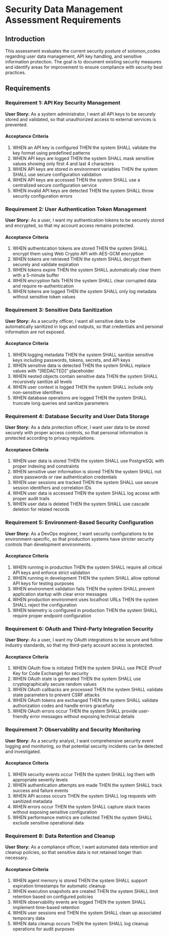 # Security Data Management Assessment Requirements

## Introduction

This assessment evaluates the current security posture of solomon_codes regarding user data management, API key handling, and sensitive information protection. The goal is to document existing security measures and identify areas for improvement to ensure compliance with security best practices.

## Requirements

### Requirement 1: API Key Security Management

**User Story:** As a system administrator, I want all API keys to be securely stored and validated, so that unauthorized access to external services is prevented.

#### Acceptance Criteria

1. WHEN an API key is configured THEN the system SHALL validate the key format using predefined patterns
2. WHEN API keys are logged THEN the system SHALL mask sensitive values showing only first 4 and last 4 characters
3. WHEN API keys are stored in environment variables THEN the system SHALL use secure configuration validation
4. WHEN API keys are accessed THEN the system SHALL use a centralized secure configuration service
5. WHEN invalid API keys are detected THEN the system SHALL throw security configuration errors

### Requirement 2: User Authentication Token Management

**User Story:** As a user, I want my authentication tokens to be securely stored and encrypted, so that my account access remains protected.

#### Acceptance Criteria

1. WHEN authentication tokens are stored THEN the system SHALL encrypt them using Web Crypto API with AES-GCM encryption
2. WHEN tokens are retrieved THEN the system SHALL decrypt them securely and validate expiration
3. WHEN tokens expire THEN the system SHALL automatically clear them with a 5-minute buffer
4. WHEN encryption fails THEN the system SHALL clear corrupted data and require re-authentication
5. WHEN tokens are logged THEN the system SHALL only log metadata without sensitive token values

### Requirement 3: Sensitive Data Sanitization

**User Story:** As a security officer, I want all sensitive data to be automatically sanitized in logs and outputs, so that credentials and personal information are not exposed.

#### Acceptance Criteria

1. WHEN logging metadata THEN the system SHALL sanitize sensitive keys including passwords, tokens, secrets, and API keys
2. WHEN sensitive data is detected THEN the system SHALL replace values with "[REDACTED]" placeholder
3. WHEN nested objects contain sensitive data THEN the system SHALL recursively sanitize all levels
4. WHEN user context is logged THEN the system SHALL include only non-sensitive identifiers
5. WHEN database operations are logged THEN the system SHALL truncate long queries and sanitize parameters

### Requirement 4: Database Security and User Data Storage

**User Story:** As a data protection officer, I want user data to be stored securely with proper access controls, so that personal information is protected according to privacy regulations.

#### Acceptance Criteria

1. WHEN user data is stored THEN the system SHALL use PostgreSQL with proper indexing and constraints
2. WHEN sensitive user information is stored THEN the system SHALL not store passwords or raw authentication credentials
3. WHEN user sessions are tracked THEN the system SHALL use secure session identifiers and correlation IDs
4. WHEN user data is accessed THEN the system SHALL log access with proper audit trails
5. WHEN user data is deleted THEN the system SHALL use cascade deletion for related records

### Requirement 5: Environment-Based Security Configuration

**User Story:** As a DevOps engineer, I want security configurations to be environment-specific, so that production systems have stricter security controls than development environments.

#### Acceptance Criteria

1. WHEN running in production THEN the system SHALL require all critical API keys and enforce strict validation
2. WHEN running in development THEN the system SHALL allow optional API keys for testing purposes
3. WHEN environment validation fails THEN the system SHALL prevent application startup with clear error messages
4. WHEN production environment uses localhost URLs THEN the system SHALL reject the configuration
5. WHEN telemetry is configured in production THEN the system SHALL require proper endpoint configuration

### Requirement 6: OAuth and Third-Party Integration Security

**User Story:** As a user, I want my OAuth integrations to be secure and follow industry standards, so that my third-party account access is protected.

#### Acceptance Criteria

1. WHEN OAuth flow is initiated THEN the system SHALL use PKCE (Proof Key for Code Exchange) for security
2. WHEN OAuth state is generated THEN the system SHALL use cryptographically secure random values
3. WHEN OAuth callbacks are processed THEN the system SHALL validate state parameters to prevent CSRF attacks
4. WHEN OAuth tokens are exchanged THEN the system SHALL validate authorization codes and handle errors gracefully
5. WHEN OAuth errors occur THEN the system SHALL provide user-friendly error messages without exposing technical details

### Requirement 7: Observability and Security Monitoring

**User Story:** As a security analyst, I want comprehensive security event logging and monitoring, so that potential security incidents can be detected and investigated.

#### Acceptance Criteria

1. WHEN security events occur THEN the system SHALL log them with appropriate severity levels
2. WHEN authentication attempts are made THEN the system SHALL track success and failure events
3. WHEN API access occurs THEN the system SHALL log requests with sanitized metadata
4. WHEN errors occur THEN the system SHALL capture stack traces without exposing sensitive configuration
5. WHEN performance metrics are collected THEN the system SHALL exclude sensitive operational data

### Requirement 8: Data Retention and Cleanup

**User Story:** As a compliance officer, I want automated data retention and cleanup policies, so that sensitive data is not retained longer than necessary.

#### Acceptance Criteria

1. WHEN agent memory is stored THEN the system SHALL support expiration timestamps for automatic cleanup
2. WHEN execution snapshots are created THEN the system SHALL limit retention based on configured policies
3. WHEN observability events are logged THEN the system SHALL implement time-based retention
4. WHEN user sessions end THEN the system SHALL clean up associated temporary data
5. WHEN data cleanup occurs THEN the system SHALL log cleanup operations for audit purposes